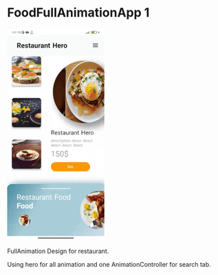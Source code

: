 # FoodFullAnimationApp 1

![alt text](https://raw.githubusercontent.com/emadhbasri/flutter_full_animation_app_1/master/demo/fullAnimationApp1.gif)

FullAnimation Design for restaurant.

Using hero for all animation and one AnimationController for search tab.
